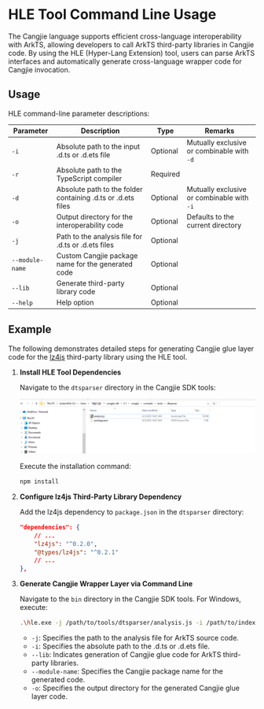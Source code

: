 # HLE Tool Command Line Usage  

The Cangjie language supports efficient cross-language interoperability with ArkTS, allowing developers to call ArkTS third-party libraries in Cangjie code. By using the HLE (Hyper-Lang Extension) tool, users can parse ArkTS interfaces and automatically generate cross-language wrapper code for Cangjie invocation.  

## Usage  

HLE command-line parameter descriptions:  

| Parameter       | Description                                     | Type      | Remarks               |  
| --------------- | ---------------------------------------------- | --------- | --------------------- |  
| `-i`            | Absolute path to the input .d.ts or .d.ets file | Optional  | Mutually exclusive or combinable with `-d` |  
| `-r`            | Absolute path to the TypeScript compiler       | Required  |                       |  
| `-d`            | Absolute path to the folder containing .d.ts or .d.ets files | Optional  | Mutually exclusive or combinable with `-i` |  
| `-o`            | Output directory for the interoperability code  | Optional  | Defaults to the current directory |  
| `-j`            | Path to the analysis file for .d.ts or .d.ets files | Optional  |                       |  
| `--module-name` | Custom Cangjie package name for the generated code | Optional  |                       |  
| `--lib`         | Generate third-party library code              | Optional  |                       |  
| `--help`        | Help option                                    | Optional  |                       |  

## Example  

The following demonstrates detailed steps for generating Cangjie glue layer code for the [lz4js](https://ohpm.openharmony.cn/#/cn/detail/lz4js) third-party library using the HLE tool.  

1. **Install HLE Tool Dependencies**  

    Navigate to the `dtsparser` directory in the Cangjie SDK tools:  

    ![hle_install](../../figures/HLE_install.png)  

    Execute the installation command:  

    ```sh  
    npm install  
    ```  

2. **Configure lz4js Third-Party Library Dependency**  

    Add the lz4js dependency to `package.json` in the `dtsparser` directory:  

    ```json  
    "dependencies": {  
        // ...  
        "lz4js": "^0.2.0",  
        "@types/lz4js": "^0.2.1"  
        // ...  
    },  
    ```  

3. **Generate Cangjie Wrapper Layer via Command Line**  

    Navigate to the `bin` directory in the Cangjie SDK tools. For Windows, execute:  

    ```sh  
    .\hle.exe -j /path/to/tools/dtsparser/analysis.js -i /path/to/index.d.ts --lib --module-name lz4cj -o /path/to/output  
    ```  

    - `-j`: Specifies the path to the analysis file for ArkTS source code.  
    - `-i`: Specifies the absolute path to the .d.ts or .d.ets file.  
    - `--lib`: Indicates generation of Cangjie glue code for ArkTS third-party libraries.  
    - `--module-name`: Specifies the Cangjie package name for the generated code.  
    - `-o`: Specifies the output directory for the generated Cangjie glue layer code.